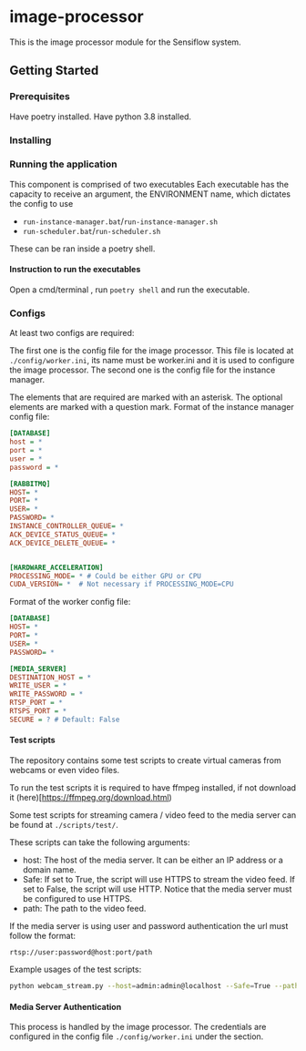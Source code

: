 # image-processor

This is the image processor module for the Sensiflow system.

## Getting Started

### Prerequisites

Have poetry installed.
Have python 3.8 installed.

### Installing

### Running the application

This component is comprised of two executables
Each executable has the capacity to receive an argument, the ENVIRONMENT name, which dictates the config to use

- `run-instance-manager.bat`/`run-instance-manager.sh`
- `run-scheduler.bat`/`run-scheduler.sh`

These can be ran inside a poetry shell.

#### Instruction to run the executables

Open a cmd/terminal , run `poetry shell` and run the executable.

### Configs

At least two configs are required:

The first one is the config file for the image processor. This file is located at `./config/worker.ini`, its name must be worker.ini and it is used to configure the image processor.
The second one is the config file for the instance manager.

The elements that are required are marked with an asterisk.
The optional elements are marked with a question mark.
Format of the instance manager config file:

```ini
[DATABASE]
host = *
port = *
user = *
password = *

[RABBITMQ]
HOST= *
PORT= *
USER= *
PASSWORD= *
INSTANCE_CONTROLLER_QUEUE= *
ACK_DEVICE_STATUS_QUEUE= *
ACK_DEVICE_DELETE_QUEUE= *


[HARDWARE_ACCELERATION]
PROCESSING_MODE= * # Could be either GPU or CPU
CUDA_VERSION= *  # Not necessary if PROCESSING_MODE=CPU
```

Format of the worker config file:

```ini
[DATABASE]
HOST= *
PORT= *
USER= *
PASSWORD= *

[MEDIA_SERVER]
DESTINATION_HOST = *
WRITE_USER = *
WRITE_PASSWORD = *
RTSP_PORT = *
RTSPS_PORT = *
SECURE = ? # Default: False


```


#### Test scripts

The repository contains some test scripts to create virtual cameras from webcams or even video files.

To run the test scripts it is required to have ffmpeg installed, if not download it (here)[https://ffmpeg.org/download.html)

Some test scripts for streaming camera / video feed to the media server can be found at `./scripts/test/`.

These scripts can take the following arguments:
- host: The host of the media server. It can be either an IP address or a domain name.
- Safe: If set to True, the script will use HTTPS to stream the video feed. If set to False, the script will use HTTP. Notice that the media server must be configured to use HTTPS.
- path: The path to the video feed.

If the media server is using user and password authentication the url must follow the format:

```
rtsp://user:password@host:port/path
```

Example usages of the test scripts:

```bash
python webcam_stream.py --host=admin:admin@localhost --Safe=True --path=test 
```


#### Media Server Authentication

This process is handled by the image processor.
The credentials are configured in the config file `./config/worker.ini` under the section.

